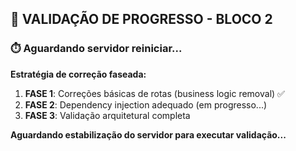 ## 🚀 **VALIDAÇÃO DE PROGRESSO - BLOCO 2**

### ⏱️ **Aguardando servidor reiniciar...**

**Estratégia de correção faseada:**
1. **FASE 1**: Correções básicas de rotas (business logic removal) ✅ 
2. **FASE 2**: Dependency injection adequado (em progresso...)
3. **FASE 3**: Validação arquitetural completa

**Aguardando estabilização do servidor para executar validação...**


